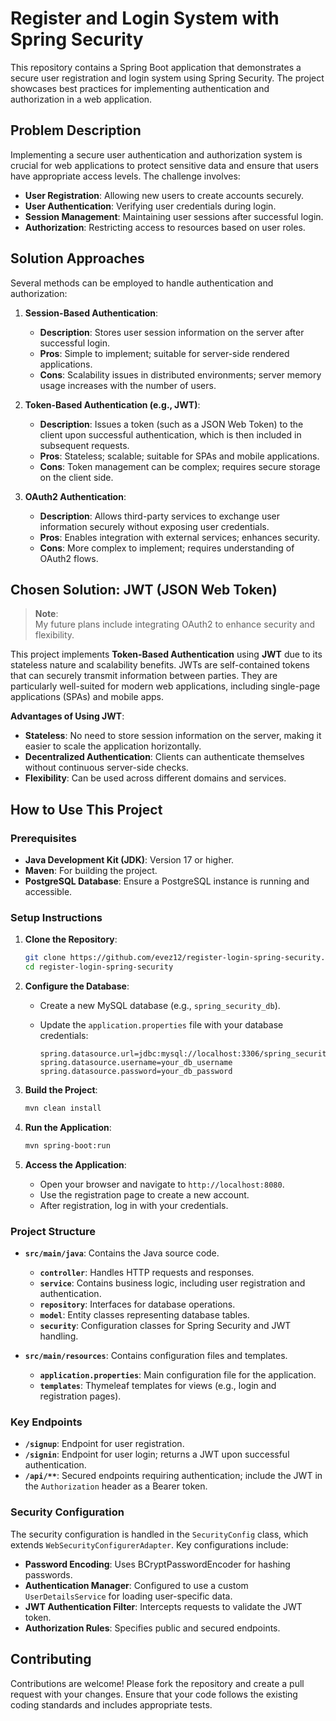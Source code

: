 # Register and Login System with Spring Security

This repository contains a Spring Boot application that demonstrates a secure user registration and login system using Spring Security. The project showcases best practices for implementing authentication and authorization in a web application.

## Problem Description

Implementing a secure user authentication and authorization system is crucial for web applications to protect sensitive data and ensure that users have appropriate access levels. The challenge involves:

- **User Registration**: Allowing new users to create accounts securely.
- **User Authentication**: Verifying user credentials during login.
- **Session Management**: Maintaining user sessions after successful login.
- **Authorization**: Restricting access to resources based on user roles.

## Solution Approaches

Several methods can be employed to handle authentication and authorization:

1. **Session-Based Authentication**:
   - **Description**: Stores user session information on the server after successful login.
   - **Pros**: Simple to implement; suitable for server-side rendered applications.
   - **Cons**: Scalability issues in distributed environments; server memory usage increases with the number of users.

2. **Token-Based Authentication (e.g., JWT)**:
   - **Description**: Issues a token (such as a JSON Web Token) to the client upon successful authentication, which is then included in subsequent requests.
   - **Pros**: Stateless; scalable; suitable for SPAs and mobile applications.
   - **Cons**: Token management can be complex; requires secure storage on the client side.

3. **OAuth2 Authentication**:
   - **Description**: Allows third-party services to exchange user information securely without exposing user credentials.
   - **Pros**: Enables integration with external services; enhances security.
   - **Cons**: More complex to implement; requires understanding of OAuth2 flows.

## Chosen Solution: JWT (JSON Web Token)
> **Note**:  
> My future plans include integrating OAuth2 to enhance security and flexibility.

This project implements **Token-Based Authentication** using **JWT** due to its stateless nature and scalability benefits. JWTs are self-contained tokens that can securely transmit information between parties. They are particularly well-suited for modern web applications, including single-page applications (SPAs) and mobile apps.

**Advantages of Using JWT**:

- **Stateless**: No need to store session information on the server, making it easier to scale the application horizontally.
- **Decentralized Authentication**: Clients can authenticate themselves without continuous server-side checks.
- **Flexibility**: Can be used across different domains and services.

## How to Use This Project

### Prerequisites

- **Java Development Kit (JDK)**: Version 17 or higher.
- **Maven**: For building the project.
- **PostgreSQL Database**: Ensure a PostgreSQL instance is running and accessible.

### Setup Instructions

1. **Clone the Repository**:

   ```bash
   git clone https://github.com/evez12/register-login-spring-security.git
   cd register-login-spring-security
   ```

2. **Configure the Database**:

   - Create a new MySQL database (e.g., `spring_security_db`).
   - Update the `application.properties` file with your database credentials:

     ```properties
     spring.datasource.url=jdbc:mysql://localhost:3306/spring_security_db
     spring.datasource.username=your_db_username
     spring.datasource.password=your_db_password
     ```

3. **Build the Project**:

   ```bash
   mvn clean install
   ```

4. **Run the Application**:

   ```bash
   mvn spring-boot:run
   ```

5. **Access the Application**:

   - Open your browser and navigate to `http://localhost:8080`.
   - Use the registration page to create a new account.
   - After registration, log in with your credentials.

### Project Structure

- **`src/main/java`**: Contains the Java source code.
  - **`controller`**: Handles HTTP requests and responses.
  - **`service`**: Contains business logic, including user registration and authentication.
  - **`repository`**: Interfaces for database operations.
  - **`model`**: Entity classes representing database tables.
  - **`security`**: Configuration classes for Spring Security and JWT handling.

- **`src/main/resources`**: Contains configuration files and templates.
  - **`application.properties`**: Main configuration file for the application.
  - **`templates`**: Thymeleaf templates for views (e.g., login and registration pages).

### Key Endpoints

- **`/signup`**: Endpoint for user registration.
- **`/signin`**: Endpoint for user login; returns a JWT upon successful authentication.
- **`/api/**`**: Secured endpoints requiring authentication; include the JWT in the `Authorization` header as a Bearer token.

### Security Configuration

The security configuration is handled in the `SecurityConfig` class, which extends `WebSecurityConfigurerAdapter`. Key configurations include:

- **Password Encoding**: Uses BCryptPasswordEncoder for hashing passwords.
- **Authentication Manager**: Configured to use a custom `UserDetailsService` for loading user-specific data.
- **JWT Authentication Filter**: Intercepts requests to validate the JWT token.
- **Authorization Rules**: Specifies public and secured endpoints.

## Contributing

Contributions are welcome! Please fork the repository and create a pull request with your changes. Ensure that your code follows the existing coding standards and includes appropriate tests.

